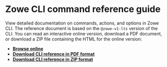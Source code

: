 # Zowe CLI command reference guide

View detailed documentation on commands, actions, and options in Zowe CLI. The reference document is based on the `@zowe-v1-lts` version of the CLI. You can read an interactive online version, download a PDF document, or download a ZIP file containing the HTML for the online version:
- <b><a href="/v1.25.x/web_help/index.html" target="_blank">Browse online</a></b>
- <b><a href="/v1.25.x/CLIReference_Zowe.pdf" target="_blank">Download CLI reference in PDF format</a></b>
- <b><a href="/v1.25.x/zowe_web_help.zip" target="_blank">Download CLI reference in ZIP format</a></b>
